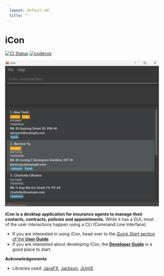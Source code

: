 ```yaml
---
  layout: default.md
  title: ""
---
```


# iCon

[![CI Status](https://github.com/se-edu/addressbook-level3/workflows/Java%20CI/badge.svg)](https://github.com/se-edu/addressbook-level3/actions)
[![codecov](https://codecov.io/gh/se-edu/addressbook-level3/branch/master/graph/badge.svg)](https://codecov.io/gh/se-edu/addressbook-level3)

![Ui_index.png](images/Ui_index.png)

**iCon is a desktop application for insurance agents to manage their contacts, contracts, policies and appointments.** While it has a GUI, most of the user interactions happen using a CLI (Command Line Interface).

* If you are interested in using iCon, head over to the [_Quick Start_ section of the **User Guide**](UserGuide.md#quick-start).
* If you are interested about developing iCon, the [**Developer Guide**](DeveloperGuide.md) is a good place to start.


**Acknowledgements**

* Libraries used: [JavaFX](https://openjfx.io/), [Jackson](https://github.com/FasterXML/jackson), [JUnit5](https://github.com/junit-team/junit5)
